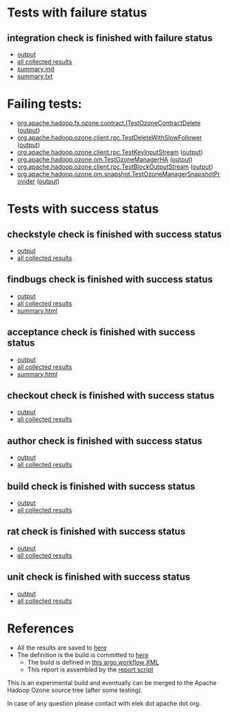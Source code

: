 # Tests with failure status

## integration check is finished with failure status

   * [output](https://raw.githubusercontent.com/elek/ozone-ci-q4/master/pr/pr-revert-24-hdds-2181-89r8m/integration/output.log)
   * [all collected results](https://github.com/elek/ozone-ci-q4/tree/master/pr/pr-revert-24-hdds-2181-89r8m/integration)
   * [summary.md](https://github.com/elek/ozone-ci-q4/tree/master/pr/pr-revert-24-hdds-2181-89r8m/integration/summary.md)
   * [summary.txt](https://github.com/elek/ozone-ci-q4/tree/master/pr/pr-revert-24-hdds-2181-89r8m/integration/summary.txt)

# Failing tests: 

 * [org.apache.hadoop.fs.ozone.contract.ITestOzoneContractDelete](hadoop-ozone/ozonefs/org.apache.hadoop.fs.ozone.contract.ITestOzoneContractDelete.txt) ([output](hadoop-ozone/ozonefs/org.apache.hadoop.fs.ozone.contract.ITestOzoneContractDelete-output.txt))
 * [org.apache.hadoop.ozone.client.rpc.TestDeleteWithSlowFollower](hadoop-ozone/integration-test/org.apache.hadoop.ozone.client.rpc.TestDeleteWithSlowFollower.txt) ([output](hadoop-ozone/integration-test/org.apache.hadoop.ozone.client.rpc.TestDeleteWithSlowFollower-output.txt))
 * [org.apache.hadoop.ozone.client.rpc.TestKeyInputStream](hadoop-ozone/integration-test/org.apache.hadoop.ozone.client.rpc.TestKeyInputStream.txt) ([output](hadoop-ozone/integration-test/org.apache.hadoop.ozone.client.rpc.TestKeyInputStream-output.txt))
 * [org.apache.hadoop.ozone.om.TestOzoneManagerHA](hadoop-ozone/integration-test/org.apache.hadoop.ozone.om.TestOzoneManagerHA.txt) ([output](hadoop-ozone/integration-test/org.apache.hadoop.ozone.om.TestOzoneManagerHA-output.txt))
 * [org.apache.hadoop.ozone.client.rpc.TestBlockOutputStream](hadoop-ozone/integration-test/org.apache.hadoop.ozone.client.rpc.TestBlockOutputStream.txt) ([output](hadoop-ozone/integration-test/org.apache.hadoop.ozone.client.rpc.TestBlockOutputStream-output.txt))
 * [org.apache.hadoop.ozone.om.snapshot.TestOzoneManagerSnapshotProvider](hadoop-ozone/integration-test/org.apache.hadoop.ozone.om.snapshot.TestOzoneManagerSnapshotProvider.txt) ([output](hadoop-ozone/integration-test/org.apache.hadoop.ozone.om.snapshot.TestOzoneManagerSnapshotProvider-output.txt))


# Tests with success status

## checkstyle check is finished with success status

   * [output](https://raw.githubusercontent.com/elek/ozone-ci-q4/master/pr/pr-revert-24-hdds-2181-89r8m/checkstyle/output.log)
   * [all collected results](https://github.com/elek/ozone-ci-q4/tree/master/pr/pr-revert-24-hdds-2181-89r8m/checkstyle)


## findbugs check is finished with success status

   * [output](https://raw.githubusercontent.com/elek/ozone-ci-q4/master/pr/pr-revert-24-hdds-2181-89r8m/findbugs/output.log)
   * [all collected results](https://github.com/elek/ozone-ci-q4/tree/master/pr/pr-revert-24-hdds-2181-89r8m/findbugs)
   * [summary.html](https://elek.github.io/ozone-ci-q4/pr/pr-revert-24-hdds-2181-89r8m/findbugs/summary.html)


## acceptance check is finished with success status

   * [output](https://raw.githubusercontent.com/elek/ozone-ci-q4/master/pr/pr-revert-24-hdds-2181-89r8m/acceptance/output.log)
   * [all collected results](https://github.com/elek/ozone-ci-q4/tree/master/pr/pr-revert-24-hdds-2181-89r8m/acceptance)
   * [summary.html](https://elek.github.io/ozone-ci-q4/pr/pr-revert-24-hdds-2181-89r8m/acceptance/summary.html)


## checkout check is finished with success status

   * [output](https://raw.githubusercontent.com/elek/ozone-ci-q4/master/pr/pr-revert-24-hdds-2181-89r8m/checkout/output.log)
   * [all collected results](https://github.com/elek/ozone-ci-q4/tree/master/pr/pr-revert-24-hdds-2181-89r8m/checkout)


## author check is finished with success status

   * [output](https://raw.githubusercontent.com/elek/ozone-ci-q4/master/pr/pr-revert-24-hdds-2181-89r8m/author/output.log)
   * [all collected results](https://github.com/elek/ozone-ci-q4/tree/master/pr/pr-revert-24-hdds-2181-89r8m/author)


## build check is finished with success status

   * [output](https://raw.githubusercontent.com/elek/ozone-ci-q4/master/pr/pr-revert-24-hdds-2181-89r8m/build/output.log)
   * [all collected results](https://github.com/elek/ozone-ci-q4/tree/master/pr/pr-revert-24-hdds-2181-89r8m/build)


## rat check is finished with success status

   * [output](https://raw.githubusercontent.com/elek/ozone-ci-q4/master/pr/pr-revert-24-hdds-2181-89r8m/rat/output.log)
   * [all collected results](https://github.com/elek/ozone-ci-q4/tree/master/pr/pr-revert-24-hdds-2181-89r8m/rat)


## unit check is finished with success status

   * [output](https://raw.githubusercontent.com/elek/ozone-ci-q4/master/pr/pr-revert-24-hdds-2181-89r8m/unit/output.log)
   * [all collected results](https://github.com/elek/ozone-ci-q4/tree/master/pr/pr-revert-24-hdds-2181-89r8m/unit)




# References

 * All the results are saved to [here](https://github.com/elek/ozone-ci-q4/tree/master/pr/pr-revert-24-hdds-2181-89r8m/)
 * The definition is the build is committed to [here](https://github.com/elek/argo-ozone)
    * The build is defined in [this argo workflow XML](https://github.com/elek/argo-ozone/blob/master/ozone-build.yaml)
    * This report is assembled by the [report script](https://github.com/elek/argo-ozone/blob/master/scripts/report.sh)

This is an experimental build and eventually can be merged to the Apache Hadoop Ozone source tree (after some testing).

In case of any question please contact with elek dot apache dot org.

